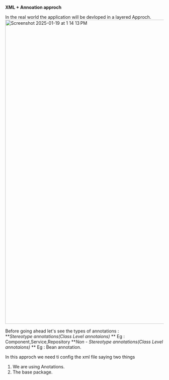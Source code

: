 **XML + Annoation  approch**

In the real world the application will be devloped in a layered Approch. <br>
<img width="963" alt="Screenshot 2025-01-19 at 1 14 13 PM" src="https://github.com/user-attachments/assets/5a28eb09-13e1-4fcb-a8a0-c30e3d23a701" />

Before going ahead let's see the types of annotations : <br>
**_Stereotype annotations(Class Level annotaions)_ **
Eg : Component,Service,Repository
**_Non - Stereotype annotations(Class Level annotaions)_ **
Eg : Bean annotation.

In this approch we need ti config the xml file saying two things
1. We are using Anotations.
2. The base package.

